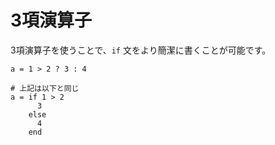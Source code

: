 # 3項演算子

3項演算子を使うことで、`if` 文をより簡潔に書くことが可能です。

```crystal
a = 1 > 2 ? 3 : 4

# 上記は以下と同じ
a = if 1 > 2
      3
    else
      4
    end
```
